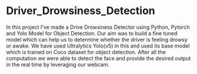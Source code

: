 # Driver_Drowsiness_Detection
In this project I've made a Drive Drowsiness Detector using Python, Pytorch and Yolo Model for Object Detection. Our aim was to build a fine tuned model which can help us to determine whether the driver is feeling drowsy or awake. We have used Ultralytics Yolo(v5) in this and used its base model which is trained on Coco dataset for object detection. After all the computation we were able to detect the face and provide the desired output in the real time by leveraging our webcam.
